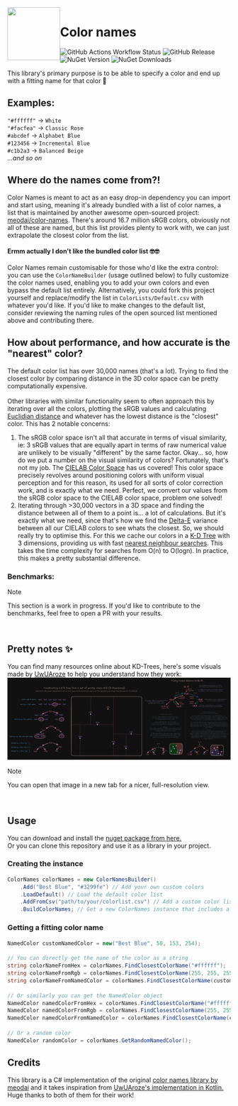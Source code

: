 ﻿<img align="left" height="119" width="119" src="https://meodai.github.io/color-names/logo/cockatoo-fill.svg">

# Color names

![GitHub Actions Workflow Status](https://img.shields.io/github/actions/workflow/status/vycdev/ColorNamesSharp/dotnet.yml)
![GitHub Release](https://img.shields.io/github/v/release/vycdev/colornamessharp)
![NuGet Version](https://img.shields.io/nuget/v/ColorNamesSharp)
![NuGet Downloads](https://img.shields.io/nuget/dt/ColorNamesSharp)

This library's primary purpose is to be able to specify a color and end up with a fitting name for that color 🌈

## Examples:<br>
`"#ffffff"` -> `White`<br>
`"#facfea"` -> `Classic Rose`<br>
`#abcdef` -> `Alphabet Blue`<br>
`#123456` -> `Incremental Blue`<br>
`#c1b2a3` -> `Balanced Beige`<br>
*...and so on*

## Where do the names come from?!
Color Names is meant to act as an easy drop-in dependency you can import and start using, meaning it's already bundled with a list of color names, a list that is maintained by another awesome open-sourced project: [meodai/color-names](https://github.com/meodai/color-names/). There's around 16.7 million sRGB colors, obviously not all of these are named, but this list provides plenty to work with, we can just extrapolate the closest color from the list.
<br>

#### Ermm actually I don't like the bundled color list 🤓🤓
Color Names remain customisable for those who'd like the extra control: you can use the `ColorNameBuilder` (usage outlined below) to fully customize the color names used, enabling you to add your own colors and even bypass the default list entirely. Alternatively, you could fork this project yourself and replace/modify the list in `ColorLists/Default.csv` with whatever you'd like. If you'd like to make changes to the default list, consider reviewing the naming rules of the open sourced list mentioned above and contributing there.

## How about performance, and how accurate is the "nearest" color?
The default color list has over 30,000 names (that's a lot). Trying to find the closest color by comparing distance in the 3D color space can be pretty computationally expensive.
<br><br>
Other libraries with similar functionality seem to often approach this by iterating over all the colors, plotting the sRGB values and calculating [Euclidian distance](https://en.wikipedia.org/wiki/Euclidean_distance) and whatever has the lowest distance is the "closest" color. This has 2 notable concerns:
<br>
1. The sRGB color space isn't all that accurate in terms of visual similarity, ie: 3 sRGB values that are equally apart in terms of raw numerical value are unlikely to be visually "different" by the same factor. Okay... so, how do we put a number on the visual similarity of colors? Fortunately, that's not my job. The [CIELAB Color Space](https://en.wikipedia.org/wiki/CIELAB_color_space) has us covered! This color space precisely revolves around positioning colors with uniform visual perception and for this reason, its used for all sorts of color correction work, and is exactly what we need. Perfect, we convert our values from the sRGB color space to the CIELAB color space, problem one solved!
2. Iterating through >30,000 vectors in a 3D space and finding the distance between all of them to a point is... a lot of calculations. But it's exactly what we need, since that's how we find the [Delta-E](https://en.wikipedia.org/wiki/Color_difference#CIELAB_%CE%94E*) variance between all our CIELAB colors to see whats the closest. So, we should really try to optimise this. For this we cache our colors in a [K-D Tree](https://en.wikipedia.org/wiki/K-d_tree) with 3 dimensions, providing us with fast [nearest neighbour searches](https://en.wikipedia.org/wiki/Nearest_neighbor_search). This takes the time complexity for searches from O(n) to O(logn). In practice, this makes a pretty substantial difference.

### Benchmarks:

> [!NOTE]
> This section is a work in progress.
> If you'd like to contribute to the benchmarks, feel free to open a PR with your results. 

<br>

## Pretty notes ✨
You can find many resources online about KD-Trees, here's some visuals made by [UwUAroze](https://github.com/UwUAroze/Color-Names?tab=readme-ov-file#pretty-notes-) to help you understand how they work:
![kdTree](https://raw.githubusercontent.com/vycdev/ColorNamesSharp/refs/heads/main/kdTree.png)
> [!NOTE]
> You can open that image in a new tab for a nicer, full-resolution view.

<br>

## Usage
You can download and install the [nuget package from here.](https://www.nuget.org/packages/color-names-csharp) <br>
Or you can clone this repository and use it as a library in your project.

### Creating the instance
```csharp
ColorNames colorNames = new ColorNamesBuilder()
	.Add("Best Blue", "#3299fe") // Add your own custom colors
	.LoadDefault() // Load the default color list
	.AddFromCsv("path/to/your/colorlist.csv") // Add a custom color list from a csv file
	.BuildColorNames; // Get a new ColorNames instance that includes all the colors you've added
```

### Getting a fitting color name

```csharp
NamedColor customNamedColor = new("Best Blue", 50, 153, 254);

// You can directly get the name of the color as a string
string colorNameFromHex = colorNames.FindClosestColorName("#ffffff");
string colorNameFromRgb = colorNames.FindClosestColorName(255, 255, 255);
string colorNameFromNamedColor = colorNames.FindClosestColorName(customNamedColor);

// Or similarly you can get the NamedColor object
NamedColor namedColorFromHex = colorNames.FindClosestColorName("#ffffff");
NamedColor namedColorFromRgb = colorNames.FindClosestColorName(255, 255, 255);
NamedColor namedColorFromNamedColor = colorNames.FindClosestColorName(customNamedColor);

// Or a random color
NamedColor randomColor = colorNames.GetRandomNamedColor();
```

## Credits 

This library is a C# implementation of the original [color names library by meodai](https://github.com/meodai/color-names) and it takes inspiration from [UwUAroze's implementation in Kotlin.](https://github.com/UwUAroze/Color-Names) Huge thanks to both of them for their work!